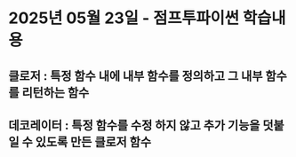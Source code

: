 # 2025년 05월 23일 - 점프투파이썬 학습내용

## 클로저 : 특정 함수 내에 내부 함수를 정의하고 그 내부 함수를 리턴하는 함수
## 데코레이터 : 특정 함수를 수정 하지 않고 추가 기능을 덧붙일 수 있도록 만든 클로저 함수
